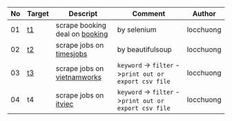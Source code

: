 |No|Target|Descript|Comment|Author|
|---|---|---|---|---|
|01|[t1](/scape/t1)|scrape booking deal on [booking](https://www.booking.com/)|by selenium|locchuong|
|02|[t2](/scrape/t2)|scrape jobs on [timesjobs](https://www.timesjobs.com/)|by beautifulsoup|locchuong|
|03|[t3](scrape/t3)|scrape jobs on [vietnamworks](https://www.vietnamworks.com/)|`keyword` -> `filter` ->`print out or export csv file`|locchuong|
|04|t4|scrape jobs on [itviec](https://itviec.com/)|`keyword` -> `filter` ->`print out or export csv file`|locchuong|
